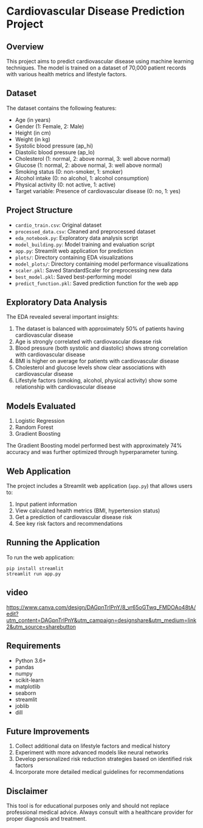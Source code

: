 # Cardiovascular Disease Prediction Project

## Overview
This project aims to predict cardiovascular disease using machine learning techniques. The model is trained on a dataset of 70,000 patient records with various health metrics and lifestyle factors.

## Dataset
The dataset contains the following features:
- Age (in years)
- Gender (1: Female, 2: Male)
- Height (in cm)
- Weight (in kg)
- Systolic blood pressure (ap_hi)
- Diastolic blood pressure (ap_lo)
- Cholesterol (1: normal, 2: above normal, 3: well above normal)
- Glucose (1: normal, 2: above normal, 3: well above normal)
- Smoking status (0: non-smoker, 1: smoker)
- Alcohol intake (0: no alcohol, 1: alcohol consumption)
- Physical activity (0: not active, 1: active)
- Target variable: Presence of cardiovascular disease (0: no, 1: yes)

## Project Structure
- `cardio_train.csv`: Original dataset
- `processed_data.csv`: Cleaned and preprocessed dataset
- `eda_notebook.py`: Exploratory data analysis script
- `model_building.py`: Model training and evaluation script
- `app.py`: Streamlit web application for prediction
- `plots/`: Directory containing EDA visualizations
- `model_plots/`: Directory containing model performance visualizations
- `scaler.pkl`: Saved StandardScaler for preprocessing new data
- `best_model.pkl`: Saved best-performing model
- `predict_function.pkl`: Saved prediction function for the web app

## Exploratory Data Analysis
The EDA revealed several important insights:
1. The dataset is balanced with approximately 50% of patients having cardiovascular disease
2. Age is strongly correlated with cardiovascular disease risk
3. Blood pressure (both systolic and diastolic) shows strong correlation with cardiovascular disease
4. BMI is higher on average for patients with cardiovascular disease
5. Cholesterol and glucose levels show clear associations with cardiovascular disease
6. Lifestyle factors (smoking, alcohol, physical activity) show some relationship with cardiovascular disease

## Models Evaluated
1. Logistic Regression
2. Random Forest
3. Gradient Boosting

The Gradient Boosting model performed best with approximately 74% accuracy and was further optimized through hyperparameter tuning.

## Web Application
The project includes a Streamlit web application (`app.py`) that allows users to:
1. Input patient information
2. View calculated health metrics (BMI, hypertension status)
3. Get a prediction of cardiovascular disease risk
4. See key risk factors and recommendations

## Running the Application
To run the web application:
```
pip install streamlit
streamlit run app.py
```
## video 
https://www.canva.com/design/DAGpnTrlPnY/8_vr65oGTwq_FMDOAo48tA/edit?utm_content=DAGpnTrlPnY&utm_campaign=designshare&utm_medium=link2&utm_source=sharebutton
## Requirements
- Python 3.6+
- pandas
- numpy
- scikit-learn
- matplotlib
- seaborn
- streamlit
- joblib
- dill

## Future Improvements
1. Collect additional data on lifestyle factors and medical history
2. Experiment with more advanced models like neural networks
3. Develop personalized risk reduction strategies based on identified risk factors
4. Incorporate more detailed medical guidelines for recommendations

## Disclaimer
This tool is for educational purposes only and should not replace professional medical advice. Always consult with a healthcare provider for proper diagnosis and treatment.
